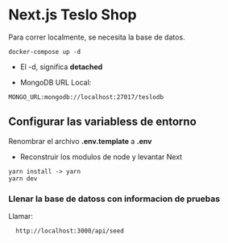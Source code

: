 # Next.js Teslo Shop
Para correr localmente, se necesita la base de datos.

```
docker-compose up -d
```

* El -d, significa __detached__

* MongoDB URL Local:
```
MONGO_URL:mongodb://localhost:27017/teslodb
```

## Configurar las variabless de entorno
Renombrar el archivo __.env.template__ a __.env__


* Reconstruir los modulos de node y levantar Next
```
yarn install -> yarn
yarn dev
```


### Llenar la base de datoss con informacion de pruebas

Llamar:
```
  http://localhost:3000/api/seed
```
